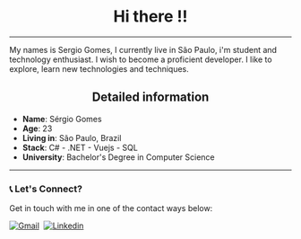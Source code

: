<h1 align="center"> Hi there !! </h1>

---
<div>
 
My names is Sergio Gomes, I currently live in São Paulo, i'm student and technology enthusiast. I wish to become a proficient developer. I like to explore, learn new technologies and techniques.

<h2 align="center"> Detailed information  </h2>

* **Name**: Sérgio Gomes
* **Age**: 23
* **Living in**: São Paulo, Brazil
* **Stack**: C# - .NET - Vuejs - SQL 
* **University**: Bachelor's Degree in Computer Science
 
</div>

---

### 📞 Let's Connect?
Get in touch with me in one of the contact ways below:

[![Gmail](https://img.shields.io/badge/-Gmail-EA4335?&logo=Gmail&logoColor=FFFFFF)](thesergio.gomes@gmail.com)&nbsp;
[![Linkedin](https://img.shields.io/badge/-Linkedln-0A66C2?&logo=Linkedin&logoColor=FFFFFF)](https://www.linkedin.com/in/sergio-augusto-gomes/)&nbsp;
